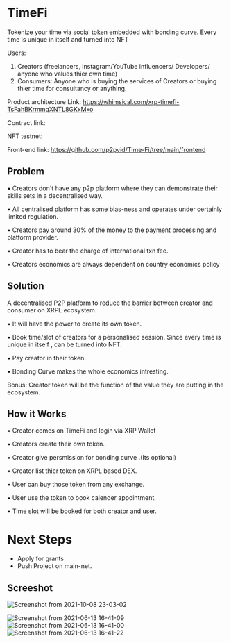 # TimeFi

Tokenize your time via social token embedded with bonding curve. Every time is unique in itself and turned into NFT

Users:
1. Creators (freelancers, instagram/YouTube influencers/ Developers/ anyone who values thier own time)
2. Consumers: Anyone who is buying the services of Creators or buying thier time for consultancy or anything.

Product architecture Link: https://whimsical.com/xrp-timefi-TsFahBKrmmqXNTL8GKxMxo

Contract link: 

NFT testnet: 

Front-end link: https://github.com/p2pvid/Time-Fi/tree/main/frontend




##  **Problem**

• Creators don't have any p2p platform where they can demonstrate their skills sets in a decentralised way. 

• All centralised platform has some bias-ness and operates under certainly limited regulation.

• Creators pay around 30% of the money to the payment processing and platform provider.

• Creator has to bear the charge of international txn fee.

• Creators economics are always dependent on country economics policy 

##  ****Solution****


A decentralised P2P platform to reduce the barrier between creator and consumer on XRPL ecosystem.


• It will have the power to create its own token.

• Book time/slot of creators for a personalised session. Since every time is unique in itself , can be turned into NFT.

• Pay creator in their token.

• Bonding Curve makes the whole economics intresting.


Bonus: Creator token will be the function of the value they are putting in the ecosystem.

##  ****How it Works****


• Creator comes on TimeFi and login via XRP Wallet

• Creators create their own token.

• Creator give persmission for bonding curve .(Its optional)

• Creator list thier token on XRPL based DEX.

• User can buy those token from any exchange.

• User use the token to book calender appointment.

• Time slot will be booked for both creator and user.


# Next Steps
- Apply for grants
- Push Project on main-net.


##  ****Screeshot****

![Screenshot from 2021-10-08 23-03-02](https://user-images.githubusercontent.com/77237676/136579946-0954856b-c331-4100-9e14-c6494262c283.png)

![Screenshot from 2021-06-13 16-41-09](https://user-images.githubusercontent.com/77237676/121801103-2ab37080-cc68-11eb-8133-4c2df0d145ca.png)
![Screenshot from 2021-06-13 16-41-00](https://user-images.githubusercontent.com/77237676/121801110-330bab80-cc68-11eb-9f1d-c3560edb0b75.png)
![Screenshot from 2021-06-13 16-41-22](https://user-images.githubusercontent.com/77237676/121801118-3c951380-cc68-11eb-9ccf-8c5a5c242536.png)



